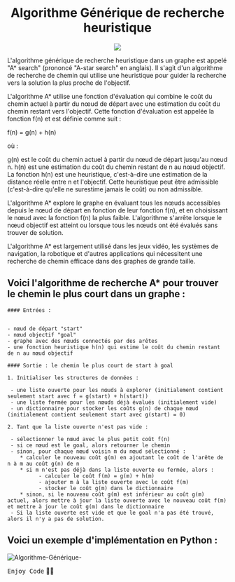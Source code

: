 <div align="center"> 
  
  # Algorithme Générique de recherche heuristique
  <image src="https://user-images.githubusercontent.com/92756846/229340772-1895f34f-03d9-412f-befc-c133bcbff45e.png"> 
</div>

L'algorithme générique de recherche heuristique dans un graphe est appelé "A* search" (prononcé "A-star search" en anglais). Il s'agit d'un algorithme de recherche de chemin qui utilise une heuristique pour guider la recherche vers la solution la plus proche de l'objectif.

L'algorithme A* utilise une fonction d'évaluation qui combine le coût du chemin actuel à partir du nœud de départ avec une estimation du coût du chemin restant vers l'objectif. Cette fonction d'évaluation est appelée la fonction f(n) et est définie comme suit :

f(n) = g(n) + h(n)

où :

g(n) est le coût du chemin actuel à partir du nœud de départ jusqu'au nœud n.
h(n) est une estimation du coût du chemin restant de n au nœud objectif.
La fonction h(n) est une heuristique, c'est-à-dire une estimation de la distance réelle entre n et l'objectif. Cette heuristique peut être admissible (c'est-à-dire qu'elle ne surestime jamais le coût) ou non admissible.

L'algorithme A* explore le graphe en évaluant tous les nœuds accessibles depuis le nœud de départ en fonction de leur fonction f(n), et en choisissant le nœud avec la fonction f(n) la plus faible. L'algorithme s'arrête lorsque le nœud objectif est atteint ou lorsque tous les nœuds ont été évalués sans trouver de solution.

L'algorithme A* est largement utilisé dans les jeux vidéo, les systèmes de navigation, la robotique et d'autres applications qui nécessitent une recherche de chemin efficace dans des graphes de grande taille.

## Voici l'algorithme de recherche A* pour trouver le chemin le plus court dans un graphe :
  
  ```
  #### Entrées :


  - nœud de départ "start"
  - nœud objectif "goal"
  - graphe avec des nœuds connectés par des arêtes
  - une fonction heuristique h(n) qui estime le coût du chemin restant de n au nœud objectif
  
  #### Sortie : le chemin le plus court de start à goal

  1. Initialiser les structures de données :

   - une liste ouverte pour les nœuds à explorer (initialement contient seulement start avec f = g(start) + h(start))
   - une liste fermée pour les nœuds déjà évalués (initialement vide)
   - un dictionnaire pour stocker les coûts g(n) de chaque nœud (initialement contient seulement start avec g(start) = 0)
  
  2. Tant que la liste ouverte n'est pas vide :

   - sélectionner le nœud avec le plus petit coût f(n)
   - si ce nœud est le goal, alors retourner le chemin
   - sinon, pour chaque nœud voisin m du nœud sélectionné :
      * calculer le nouveau coût g(m) en ajoutant le coût de l'arête de n à m au coût g(n) de n
      * si m n'est pas déjà dans la liste ouverte ou fermée, alors :
            - calculer le coût f(m) = g(m) + h(m)
            - ajouter m à la liste ouverte avec le coût f(m)
            - stocker le coût g(m) dans le dictionnaire
      * sinon, si le nouveau coût g(m) est inférieur au coût g(m) actuel, alors mettre à jour la liste ouverte avec le nouveau coût f(m) et mettre à jour le coût g(m) dans le dictionnaire
   - Si la liste ouverte est vide et que le goal n'a pas été trouvé, alors il n'y a pas de solution.
```

## Voici un exemple d'implémentation en Python :

![Algorithme-Générique-](https://user-images.githubusercontent.com/92756846/229341249-fa7bb2d5-53ae-4089-9d29-3960f150c949.jpg)

<kbd>Enjoy Code</kbd> 👨‍💻
